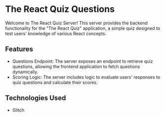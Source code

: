 # The React Quiz Questions

Welcome to The React Quiz Server! This server provides the backend functionality for the "The React Quiz" application, a simple quiz designed to test users' knowledge of various React concepts.

## Features

- Questions Endpoint: The server exposes an endpoint to retrieve quiz questions, allowing the frontend application to fetch questions dynamically.
- Scoring Logic: The server includes logic to evaluate users' responses to quiz questions and calculate their scores.

## Technologies Used

- Glitch

